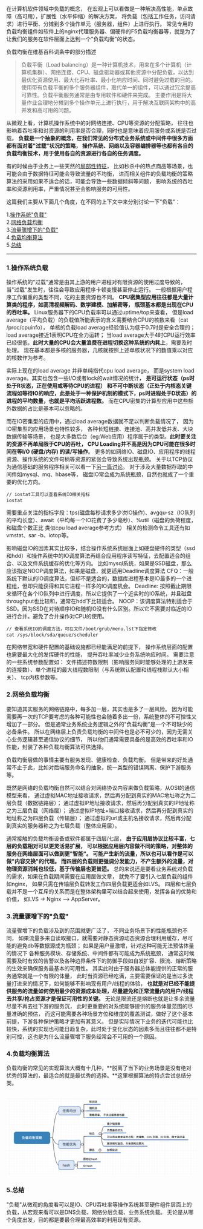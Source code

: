 <br>

在计算机软件领域中负载的概念，
在宏观上可以看做是一种解决高性能，单点故障（高可用），扩展性（水平伸缩）的解决方案，
将负载（包括工作任务，访问请求）进行平衡、分摊到多个操作单元（服务器，组件）上进行执行。
常见专用的负载均衡组件如软件上的nginx代理服务器、偏硬件的F5负载均衡器等，就是为了让我们的服务在软件层面上达到一个"负载均衡"的状态。

负载均衡在维基百科词条中的部分描述
> 负载平衡（Load balancing）是一种计算机技术，用来在多个计算机（计算机集群）、网络连接、CPU、磁盘驱动器或其他资源中分配负载，以达到最优化资源使用、最大化吞吐率、最小化响应时间、同时避免过载的目的。 使用带有负载平衡的多个服务器组件，取代单一的组件，可以通过冗余提高可靠性。负载平衡服务通常是由专用软件和硬件来完成。 主要作用是将大量作业合理地分摊到多个操作单元上进行执行，用于解决互联网架构中的高并发和高可用的问题。

从微观上看，计算机操作系统中的对网络连接、CPU等资源的分配策略，
往往也影响着吞吐率和对资源的利用率是否合理，同时也是意味着应用服务或系统是否过载。
**负载是一个抽象的概念，在我们常见的分布式业务系统或中间件中很多方面都有面对着"过载"状况的策略，
操作系统、网络以及容器编排器等也都有各自的负载均衡技术，用于使用各自的资源进行各自的任务调度。**

有的时候由于业务上一些天然的[局部性特征](https://github.com/BBLLMYD/blog/blob/master/blogs/%E6%8A%BD%E8%B1%A1%E4%B9%8B%E4%BA%8E%E2%80%9C%E5%B1%80%E9%83%A8%E6%80%A7%E5%8E%9F%E7%90%86%E2%80%9D.md)，
比如秒杀中的热点商品等场景，也可能会由于数据特征可能会导致流量的不均衡，
进而相关组件的负载均衡的策略算法的采用如果不适合的话，可能会导致一些数据倾斜等问题，
影响系统的吞吐率和资源利用率，严重情况甚至会影响服务的可用性。

这篇我们主要从下面几个角度，在不同的上下文中来分别讨论一下"负载"：

1.[操作系统"负载"](https://github.com/BBLLMYD/blog/blob/master/blogs/%E6%8A%BD%E8%B1%A1%E4%B9%8B%E4%BA%8E%E2%80%9C%E8%B4%9F%E8%BD%BD%E2%80%9D.md#1%E6%93%8D%E4%BD%9C%E7%B3%BB%E7%BB%9F%E8%B4%9F%E8%BD%BD)
<br>
2.[网络负载均衡](https://github.com/BBLLMYD/blog/blob/master/blogs/%E6%8A%BD%E8%B1%A1%E4%B9%8B%E4%BA%8E%E2%80%9C%E8%B4%9F%E8%BD%BD%E2%80%9D.md#2%E7%BD%91%E7%BB%9C%E8%B4%9F%E8%BD%BD%E5%9D%87%E8%A1%A1)
<br>
3.[流量骤增下的"负载"](https://github.com/BBLLMYD/blog/blob/master/blogs/%E6%8A%BD%E8%B1%A1%E4%B9%8B%E4%BA%8E%E2%80%9C%E8%B4%9F%E8%BD%BD%E2%80%9D.md#3%E6%B5%81%E9%87%8F%E9%AA%A4%E5%A2%9E%E4%B8%8B%E7%9A%84%E8%B4%9F%E8%BD%BD)
<br>
4.[负载均衡算法](https://github.com/BBLLMYD/blog/blob/master/blogs/%E6%8A%BD%E8%B1%A1%E4%B9%8B%E4%BA%8E%E2%80%9C%E8%B4%9F%E8%BD%BD%E2%80%9D.md#4%E8%B4%9F%E8%BD%BD%E5%9D%87%E8%A1%A1%E7%AE%97%E6%B3%95)
<br>
5.[总结](https://github.com/BBLLMYD/blog/blob/master/blogs/%E6%8A%BD%E8%B1%A1%E4%B9%8B%E4%BA%8E%E2%80%9C%E8%B4%9F%E8%BD%BD%E2%80%9D.md#5%E6%80%BB%E7%BB%93)

* * * 

### 1.操作系统负载

操作系统的"过载"通常是由其上游的用户进程对有限资源的使用过度导致的，
当"过载"发生时，往往会导致应用程序卡顿变慢甚至停止运行。
一般根据用户程序工作偏重的类型不同，吃的主要资源也不同。
**CPU密集型应用往往都是大量计算类的程序，如高清视频解码、数学建模、加解密等，
瓶颈基本都是出现在CPU的吞吐率。**
Linux服务器下的CPU负载率可以通过uptime/top来查看，
但是load average（平均负载）的负载值所能表示的含义需要结合CPU的核数来看（cat /proc/cpuinfo），
单核的负载load average经验值认为低于0.7时是安全合理的；load average接近1表明CPU在全力运转；
当load average大于4时CPU运行效率已经很低，**此时大量的CPU会大量浪费在进程切换这种系统的内耗上**，需要及时处理。
现在基本都是多核的服务器，几核就按照上述单核状况下的数值乘以对应的核数作为参考。

实际上现在的load average 并非单纯指代cpu load average，
而是system load average。其实也包含一些I/O或者lock的wait情况的统计，
**是可运行状态（ps时处于R状态，正在使用或等待CPU的进程）
和不可中断状态（正处于内核态关键流程如等待IO的响应，此是处于一种保护机制的模式下，ps时进程处于D状态）的进程的平均数量，也就是平均活跃进程数。**
而在CPU密集的计算型应用中这些额外数据的占比是基本可以忽略的。

而在IO密集型的应用中，通过load average数据就不足以判断负载情况了，
因为IO密集型的应用场景也特性较多，
各种长短链接、连接池、高并发低并发、大块数据传输等场景，
也是大多数后台（eg:Web应用）程序属于的类型。**此时要关注的资源不再单局限于CPU的吞吐，
CPU Loading并不高是因为CPU可能在很多时间在等I/O (硬盘/内存) 的读/写操作**。
更多的如网络IO、磁盘IO、应用程序的线程资源、操作系统的文件句柄等资源的紧张会导致系统出现瓶颈。
关于以TCP协议为通信基础的服务程序相关可以看一下[另一篇讨论]()。
对于涉及大量数据存取的中间件如mysql、mq、hbase等，
磁盘IO常会成为系统瓶颈，自然也就成了一个重要的优化方向。
````
// iostat工具可以查看系统IO相关指标
iostat
````
需要重点关注的指标字段：tps(磁盘每秒请求多少次IO操作)、avgqu-sz（IO队列的平均长度）、await（平均每一个IO花费了多少毫秒）、%util（磁盘的负荷程度，和磁盘个数正比 类似cpu load average参考方式）
相关的检测命令工具还有如vmstat、sar -b、iotop等。

影响磁盘IO的因素其实比较多，结合操作系统系统层面上如硬盘硬件的类型（ssd和hdd）和操作系统中的IO调度算法再结合应用程序读写特征，去配置适合的组合、以及文件系统缓存的优化等方向。
比如mysql系统，如果是SSD磁盘，那么应该指定NOOP调度算法，如果是磁盘，就更适用Deadline调度算法
CFQ：一般系统下默认的IO调度算法，但却不是适合的，数据库进程基本是IO最多的一个进程组，但却只能获得和其它进程一样多的IO调度机会。
Deadline: 按照截止期限来循环在各个IO队列中进行调度，所以它提供了一个近实时的IO系统，并且磁盘throughput也比较和，通常在hdd下比较适合。
NOOP：该调度算法特别适合于SSD。因为SSD在对待顺序IO和随机IO没有什么区别。所以它不需要对临近的IO进行合并。避免了合并操作对CPU的使用。
````
// 查看系统IO的调度方法，可在文件/boot/grub/menu.lst下指定修改
cat /sys/block/sda/queue/scheduler
````
在网络带宽和硬件配置的基础设施都已经能满足的前提下，
操作系统层面的配置也需要最大化的发挥硬件的性能，
提升吞吐率减少业务系统响应时间。
需要注意的一些系统参数配置如：
文件描述符数限制（影响服务同时能够处理的上游发来的连接数）、单个进程的最大线程数限制（与系统默认配置和线程栈默认大小相关）、
tcp内核参数等。


### 2.网络负载均衡
要知道其实服务的网络链路中，每多加一层，其实也是多了一层风险。
因为可能需要再一次的TCP要考虑的各种可能性也会随着多出一份，系统整体的不可控性又增加了一部分。
但是通常业务系统业务逻辑之外的"负载均衡"是一个不可缺少的必备条件。
所以在网络层上负责负载均衡的中间件也是必不可少的，因为无需关心业务逻辑甚至通信协议的细节，
所以他们通常需要具备的是高效的吞吐率和IO性能，封装了各种负载均衡算法可供选择。

负载均衡层做的事情主要有服务发现、健康检查、负载均衡。
但是带来的好处通常不止于此，比如对后端服务命名的抽象，统一类型的错误隔离、保护下游服务等。

既然是网络的负载均衡自然可以结合对网络协议内容来做负载策略，从OSI的通信模型来看，
通过虚拟MAC地址接收请求，然后再分配到真实的MAC地址称之为二层负载（数据链路层）；
通过虚拟IP地址接收请求，然后再分配到真实的IP地址称之为三层负载（网络层）；
通过虚拟IP地址+端口接收请求，然后再分配到真实的地址称之为四层负载（传输层）；
通过虚拟的url或主机名接收请求，然后再分配到真实的服务器称之为七层负载（整体应用层）。

通常接触的负载均衡设备或软件都属于四层/七层，
**由于应用层协议比较丰富，七层的负载相对可以更灵活易扩展，
可以根据应用层内容做不同的策略，对整体的服务在网络层面可以做到更"智能"。
可能产生新的流量，所以也可以看作是可以做"内容交换"的代理。
而四层的负载则更强调分发能力，不产生额外的流量，对物理资源消耗也较低，基于传输层也更普适。**
总的来说还是要看业务系统对负载的需求，如果在负载期间需要在应用层做文章，
就免不了要引入七层负载的组件如nginx，
如果只需在传输层负载转发工作四层负载更适合如LVS。
四层和七层负载并不是一个互斥的关系而是在整体架构里可以结合起来使用，发挥各自的优势和价值，
如LVS -> Nginx —> AppServer。


### 3.流量骤增下的"负载"

流量骤增下的负载涉及到的范围就更广泛了，
不同业务场景下的性能瓶颈也不同，
如果流量多来自读取接口，就需要对静态资源动态资源合理利用缓存，尽可能的避免db等数据源成为瓶颈；
如果是用户量激增，针对这种可能无法预估体量的情况下 各种服务模块、存储系统、中间件都有可能成为系统瓶颈，
通常这时候需要及时有效的告警以及各种边界条件下的防御手段如自发扩容、限流、熔断策略的生效来确保服务最基本的可用性。
其实此时由于服务器总体能提供的正常的服务通常就是一个有限的体量，
此时当资源已经吃满，主要需要保证的是当过多流量打进来的情况下，如何能够不影响现有用户/线程的体验，
**也就是对已经不能提供服务的流量如何使用最少的资源成本处理，尽量避免和正常流量内的用户/线程去共享/抢占资源才是保证可用性的关键。**
无论是限流还是熔断也就是让多余流量尽量不再去往下游的服务沉，
此时更重要的对系统能够提供的服务体量范围的尽量准确的预估，
而这可能需要各种场景方位和维度的覆盖测试，做好了这个基本前提，下游各种保护策略才更加有其意义。
但是实际情况下业务的迭代可能也比较快，系统的实现也可能日趋复杂，此时处于变化状态的因素多而且往往都不是特别可控，这也是为什么流量骤增下服务经常会不可用的一个原因。

### 4.负载均衡算法

负载均衡的常见的实现算法大概有十几种，**脱离了当下的业务场景是没有绝对优秀的算法的，最适合的就是最优秀的选择。**这里根据算法的特点尝试总结分类。

<br>
<div align=center><img src="https://github.com/BBLLMYD/blog/blob/master/images/08/0801.png?raw=true" width="777"></div>

### 5.总结

"负载"从微观的角度看可以是IO、CPU吞吐率等操作系统甚至硬件组件层面上的负载，从宏观来看可以是DNS负载、网络分层负载、业务系统负载。
无论是从哪个角度出发，目的都是要最合理最高效率的利用现有资源。

<br>



